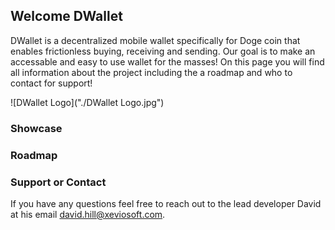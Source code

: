 ## Welcome DWallet

DWallet is a decentralized mobile wallet specifically for Doge coin that enables frictionless buying, receiving and sending. Our goal is to make an accessable and easy to use wallet for the masses! On this page you will find all information about the project including the a roadmap and who to contact for support!

![DWallet Logo]("./DWallet Logo.jpg")


### Showcase


### Roadmap



### Support or Contact
If you have any questions feel free to reach out to the lead developer David at his email david.hill@xeviosoft.com.
